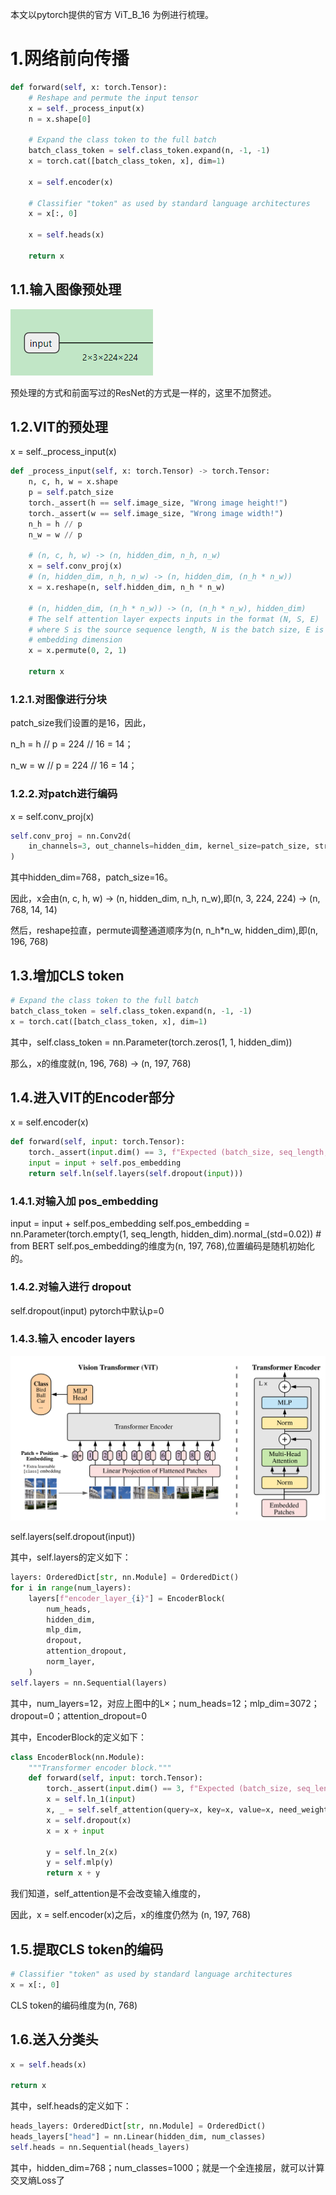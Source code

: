 本文以pytorch提供的官方 ViT_B_16 为例进行梳理。

# 1.网络前向传播
```python
def forward(self, x: torch.Tensor):
    # Reshape and permute the input tensor
    x = self._process_input(x)
    n = x.shape[0]

    # Expand the class token to the full batch
    batch_class_token = self.class_token.expand(n, -1, -1)
    x = torch.cat([batch_class_token, x], dim=1)

    x = self.encoder(x)

    # Classifier "token" as used by standard language architectures
    x = x[:, 0]

    x = self.heads(x)

    return x
```

## 1.1.输入图像预处理
![img.png](img.png)

预处理的方式和前面写过的ResNet的方式是一样的，这里不加赘述。

## 1.2.VIT的预处理
x = self._process_input(x)
```python
def _process_input(self, x: torch.Tensor) -> torch.Tensor:
    n, c, h, w = x.shape
    p = self.patch_size
    torch._assert(h == self.image_size, "Wrong image height!")
    torch._assert(w == self.image_size, "Wrong image width!")
    n_h = h // p
    n_w = w // p

    # (n, c, h, w) -> (n, hidden_dim, n_h, n_w)
    x = self.conv_proj(x)
    # (n, hidden_dim, n_h, n_w) -> (n, hidden_dim, (n_h * n_w))
    x = x.reshape(n, self.hidden_dim, n_h * n_w)

    # (n, hidden_dim, (n_h * n_w)) -> (n, (n_h * n_w), hidden_dim)
    # The self attention layer expects inputs in the format (N, S, E)
    # where S is the source sequence length, N is the batch size, E is the
    # embedding dimension
    x = x.permute(0, 2, 1)

    return x
```
### 1.2.1.对图像进行分块

patch_size我们设置的是16，因此，

n_h = h // p = 224 // 16 = 14； 

n_w = w // p = 224 // 16 = 14； 

### 1.2.2.对patch进行编码
x = self.conv_proj(x)
```python
self.conv_proj = nn.Conv2d(
    in_channels=3, out_channels=hidden_dim, kernel_size=patch_size, stride=patch_size
)
```
其中hidden_dim=768，patch_size=16。

因此，x会由(n, c, h, w) -> (n, hidden_dim, n_h, n_w),即(n, 3, 224, 224) -> (n, 768, 14, 14)

然后，reshape拉直，permute调整通道顺序为(n, n_h*n_w, hidden_dim),即(n, 196, 768)

## 1.3.增加CLS token
```python
# Expand the class token to the full batch
batch_class_token = self.class_token.expand(n, -1, -1)
x = torch.cat([batch_class_token, x], dim=1)
```
其中，self.class_token = nn.Parameter(torch.zeros(1, 1, hidden_dim))

那么，x的维度就(n, 196, 768) -> (n, 197, 768)

## 1.4.进入VIT的Encoder部分
x = self.encoder(x)
```python
def forward(self, input: torch.Tensor):
    torch._assert(input.dim() == 3, f"Expected (batch_size, seq_length, hidden_dim) got {input.shape}")
    input = input + self.pos_embedding
    return self.ln(self.layers(self.dropout(input)))
```

### 1.4.1.对输入加 pos_embedding
input = input + self.pos_embedding
self.pos_embedding = nn.Parameter(torch.empty(1, seq_length, hidden_dim).normal_(std=0.02))  # from BERT
self.pos_embedding的维度为(n, 197, 768),位置编码是随机初始化的。

### 1.4.2.对输入进行 dropout
self.dropout(input)
pytorch中默认p=0

### 1.4.3.输入 encoder layers
![img_1.png](img_1.png)

self.layers(self.dropout(input))

其中，self.layers的定义如下：
```python
layers: OrderedDict[str, nn.Module] = OrderedDict()
for i in range(num_layers):
    layers[f"encoder_layer_{i}"] = EncoderBlock(
        num_heads,
        hidden_dim,
        mlp_dim,
        dropout,
        attention_dropout,
        norm_layer,
    )
self.layers = nn.Sequential(layers)
```
其中，num_layers=12，对应上图中的L×；num_heads=12；mlp_dim=3072；dropout=0；attention_dropout=0

其中，EncoderBlock的定义如下：
```python
class EncoderBlock(nn.Module):
    """Transformer encoder block."""
    def forward(self, input: torch.Tensor):
        torch._assert(input.dim() == 3, f"Expected (batch_size, seq_length, hidden_dim) got {input.shape}")
        x = self.ln_1(input)
        x, _ = self.self_attention(query=x, key=x, value=x, need_weights=False)
        x = self.dropout(x)
        x = x + input

        y = self.ln_2(x)
        y = self.mlp(y)
        return x + y
```
我们知道，self_attention是不会改变输入维度的，

因此，x = self.encoder(x)之后，x的维度仍然为 (n, 197, 768)


## 1.5.提取CLS token的编码
```python
# Classifier "token" as used by standard language architectures
x = x[:, 0]
```
CLS token的编码维度为(n, 768)

## 1.6.送入分类头
```python
x = self.heads(x)

return x
```

其中，self.heads的定义如下：
```python
heads_layers: OrderedDict[str, nn.Module] = OrderedDict()
heads_layers["head"] = nn.Linear(hidden_dim, num_classes)
self.heads = nn.Sequential(heads_layers)
```
其中，hidden_dim=768；num_classes=1000；就是一个全连接层，就可以计算交叉熵Loss了






